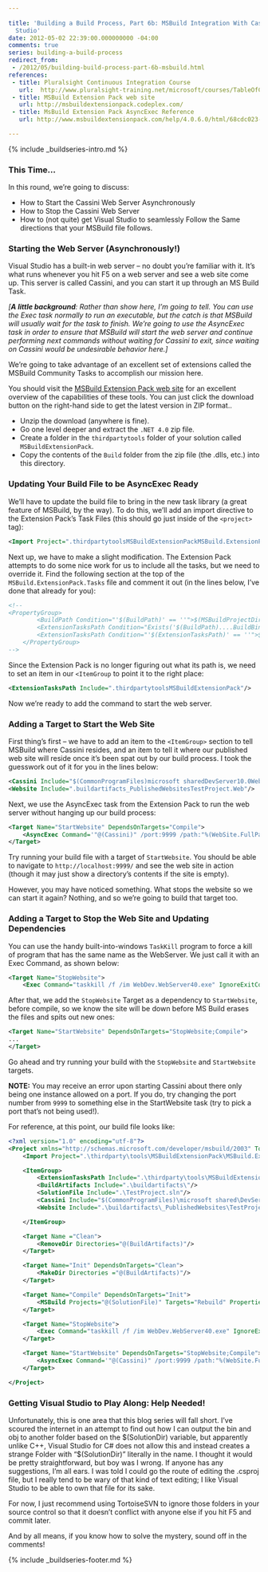 ```yaml
---
 
title: 'Building a Build Process, Part 6b: MSBuild Integration With Cassini and Visual
  Studio'
date: 2012-05-02 22:39:00.000000000 -04:00
comments: true
series: building-a-build-process
redirect_from: 
 - /2012/05/building-build-process-part-6b-msbuild.html
references: 
 - title: Pluralsight Continuous Integration Course
   url:  http://www.pluralsight-training.net/microsoft/courses/TableOfContents?courseName=continuous-integration&amp;highlight=james-kovacs_ci-part1*3!james-kovacs_ci-part3*2!james-kovacs_ci-part2*2!james-kovacs_ci-part6*4,12#ci-part1
 - title: MSBuild Extension Pack web site
   url: http://msbuildextensionpack.codeplex.com/
 - title: MsBuild Extension Pack AsyncExec Reference 
   url: http://www.msbuildextensionpack.com/help/4.0.6.0/html/68cdc023-8926-4ac9-9e7c-0297592fec29.htm

---
```

{% include _buildseries-intro.md %}

### This Time…

In this round, we’re going to discuss:

* How to Start the Cassini Web Server Asynchronously
* How to Stop the Cassini Web Server  
* How to (not quite) get Visual Studio to seamlessly Follow the Same directions that your MSBuild file follows.

### Starting the Web Server (Asynchronously!)

Visual Studio has a built-in web server – no doubt you’re familiar with it. It’s what runs whenever you hit F5 on a web server and see a web site come up. This server is called Cassini, and you can start it up through an MS Build Task.

*[**A little background**: Rather than show here, I’m going to tell. You can use the Exec task normally to run an executable, but the catch is that MSBuild will usually wait for the task to finish. We’re going to use the AsyncExec task in order to ensure that MSBuild will start the web server and continue performing next commands without waiting for Cassini to exit, since waiting on Cassini would be undesirable behavior here.]*

We’re going to take advantage of an excellent set of extensions called the MSBuild Community Tasks to accomplish our mission here.

You should visit the [MSBuild Extension Pack web site] for an excellent overview of the capabilities of these tools. You can just click the download button on the right-hand side to get the latest version in ZIP format..

* Unzip the download (anywhere is fine).
* Go one level deeper and extract the `.NET 4.0` zip file.
* Create a folder in the `thirdpartytools` folder of your solution called `MSBuildExtensionPack`.
* Copy the contents of the `Build` folder from the zip file (the .dlls, etc.) into this directory.

### Updating Your Build File to be AsyncExec Ready

We’ll have to update the build file to bring in the new task library (a great feature of MSBuild, by the way). To do this, we’ll add an import directive to the Extension Pack’s Task Files (this should go just inside of the `<project>` tag):

```xml
<Import Project=".thirdpartytoolsMSBuildExtensionPackMSBuild.ExtensionPack.tasks">`
```

Next up, we have to make a slight modification. The Extension Pack attempts to do some nice work for us to include all the tasks, but we need to override it. Find the following section at the top of the `MSBuild.ExtensionPack.Tasks` file and comment it out (in the lines below, I’ve done that already for you):

```xml
<!--    
<PropertyGroup>
        <BuildPath Condition="'$(BuildPath)' == ''">$(MSBuildProjectDirectory)</BuildPath>
        <ExtensionTasksPath Condition="Exists('$(BuildPath)....BuildBinariesMSBuild.ExtensionPack.dll')">$(BuildPath)....BuildBinaries</ExtensionTasksPath>
        <ExtensionTasksPath Condition="'$(ExtensionTasksPath)' == ''">$(MSBuildExtensionsPath)ExtensionPack4.0</ExtensionTasksPath>
    </PropertyGroup>
-->
```

Since the Extension Pack is no longer figuring out what its path is, we need to set an item in our `<ItemGroup` to point it to the right place:

```xml
<ExtensionTasksPath Include=".thirdpartytoolsMSBuildExtensionPack"/>
```

Now we’re ready to add the command to start the web server.

### Adding a Target to Start the Web Site

First thing’s first – we have to add an item to the `<ItemGroup>` section to tell MSBuild where Cassini resides, and an item to tell it where our published web site will reside once it’s been spat out by our build process. I took the guesswork out of it for you in the lines below:

```xml
<Cassini Include="$(CommonProgramFiles)microsoft sharedDevServer10.0WebDev.WebServer40.exe"/>
<Website Include=".buildartifacts_PublishedWebsitesTestProject.Web"/>
```

Next, we use the AsyncExec task from the Extension Pack to run the web server without hanging up our build process:

```xml
<Target Name="StartWebsite" DependsOnTargets="Compile">
    <AsyncExec Command='"@(Cassini)" /port:9999 /path:"%(WebSite.FullPath)" /vpath:'/>
</Target>
```

Try running your build file with a target of `StartWebsite`. You should be able to navigate to `http://localhost:9999/` and see the web site in action (though it may just show a directory’s contents if the site is empty).

However, you may have noticed something. What stops the website so we can start it again? Nothing, and so we’re going to build that target too.

### Adding a Target to Stop the Web Site and Updating Dependencies

You can use the handy built-into-windows `TaskKill` program to force a kill of program that has the same name as the WebServer. We just call it with an Exec Command, as shown below:

```xml
<Target Name="StopWebsite">
    <Exec Command="taskkill /f /im WebDev.WebServer40.exe" IgnoreExitCode="true" IgnoreStandardErrorWarningFormat="true"/>     </Target>
```

After that, we add the `StopWebsite` Target as a dependency to `StartWebsite`, before compile, so we know the site will be down before MS Build erases the files and spits out new ones:

```xml
<Target Name="StartWebsite" DependsOnTargets="StopWebsite;Compile">
...
</Target>
```

Go ahead and try running your build with the `StopWebsite` and `StartWebsite` targets.

**NOTE:** You may receive an error upon starting Cassini about there only being one instance allowed on a port. If you do, try changing the port number from `9999` to something else in the StartWebsite task (try to pick a port that’s not being used!).

For reference, at this point, our build file looks like:

```xml
<?xml version="1.0" encoding="utf-8"?>
<Project xmlns="http://schemas.microsoft.com/developer/msbuild/2003" ToolsVersion="4.0" DefaultTargets="Compile">
    <Import Project=".\thirdparty\tools\MSBuildExtensionPack\MSBuild.ExtensionPack.tasks"/>

    <ItemGroup>
        <ExtensionTasksPath Include=".\thirdparty\tools\MSBuildExtensionPack\"/>
        <BuildArtifacts Include=".\buildartifacts\"/>
        <SolutionFile Include=".\TestProject.sln"/>
        <Cassini Include="$(CommonProgramFiles)\microsoft shared\DevServer\10.0\WebDev.WebServer40.exe"/>
        <Website Include=".\buildartifacts\_PublishedWebsites\TestProject.Web"/>

    </ItemGroup>

    <Target Name ="Clean">
        <RemoveDir Directories="@(BuildArtifacts)"/>
    </Target>

    <Target Name="Init" DependsOnTargets="Clean">
        <MakeDir Directories ="@(BuildArtifacts)"/>
    </Target>

    <Target Name="Compile" DependsOnTargets="Init">
        <MSBuild Projects="@(SolutionFile)" Targets="Rebuild" Properties="OutDir=%(BuildArtifacts.FullPath)"/>
    </Target>

    <Target Name="StopWebsite">
        <Exec Command="taskkill /f /im WebDev.WebServer40.exe" IgnoreExitCode="true" IgnoreStandardErrorWarningFormat="true"/>
    </Target>

    <Target Name="StartWebsite" DependsOnTargets="StopWebsite;Compile">
        <AsyncExec Command='"@(Cassini)" /port:9999 /path:"%(WebSite.FullPath)" /vpath:'/>
    </Target>

</Project>
```

### Getting Visual Studio to Play Along: Help Needed!

Unfortunately, this is one area that this blog series will fall short. I’ve scoured the internet in an attempt to find out how I can output the bin and obj to another folder based on the $(SolutionDir) variable, but apparently unlike C++, Visual Studio for C# does not allow this and instead creates a strange Folder with “$(SolutionDir)” literally in the name. I thought it would be pretty straightforward, but boy was I wrong. If anyone has any suggestions, I’m all ears. I was told I could go the route of editing the .csproj file, but I really tend to be wary of that kind of text editing; I like Visual Studio to be able to own that file for its sake.

For now, I just recommend using TortoiseSVN to ignore those folders in your source control so that it doesn’t conflict with anyone else if you hit F5 and commit later.

And by all means, if you know how to solve the mystery, sound off in the comments!

{% include _buildseries-footer.md %}

[MSBuild Extension Pack web site]:http://msbuildextensionpack.codeplex.com/

[MsBuild Extension Pack AsyncExec Reference]: http://www.msbuildextensionpack.com/help/4.0.6.0/html/68cdc023-8926-4ac9-9e7c-0297592fec29.htm

[Pluralsight Continuous Integration Course]: https://www.pluralsight.com/courses/continuous-integration

[PS Signup]: https://help.pluralsight.com/help/sign-in-sign-up
